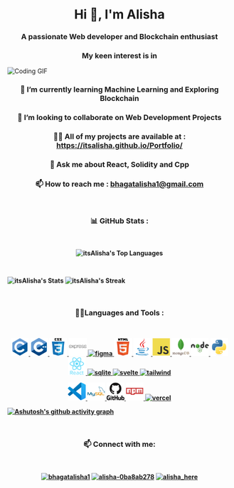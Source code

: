 <h1 align="center">Hi 👋, I'm Alisha</h1>
<h3 align="center">A passionate Web developer and Blockchain enthusiast</h3>
<h3 align="center">My keen interest is in </h3>

![Coding GIF](https://user-images.githubusercontent.com/90236635/232446433-d5540fa2-fe28-4bb8-b929-cdb51fe61336.gif)
<br>
<div align="center">
    <h3>🌱 I’m currently learning <strong>Machine Learning and Exploring Blockchain</h3>
    <h3>👯 I’m looking to collaborate on <strong>Web Development Projects</h3>
    <h3>👩‍💻 All of my projects are available at : <a href="https://itsalisha.github.io/Portfolio/" target="_blank">https://itsalisha.github.io/Portfolio/</a></h3>
    <h3>💬 Ask me about <strong>React, Solidity and Cpp</h3>
    <h3>📫 How to reach me : <a href="bhagatalisha1@gmail.com">bhagatalisha1@gmail.com</a></h3>
</div>
<br>
<h3 align="center"> 📊 GitHub Stats :</h3>
<br>

<p align="center">
  <img src="https://github-readme-stats.vercel.app/api/top-langs/?username=itsAlisha&theme=default&show_icons=true&hide_border=true&layout=compact" alt="itsAlisha's Top Languages" />
</p>

<br>

![itsAlisha's Stats](https://github-readme-stats.vercel.app/api?username=itsAlisha&theme=default&show_icons=true&hide_border=true&count_private=true)
![itsAlisha's Streak](https://github-readme-streak-stats.herokuapp.com/?user=itsAlisha&theme=default&hide_border=true)

<br>
<h3 align="center"> 👩‍💻Languages and Tools :</h3>
<br>
<p align="center"> <a href="https://www.cprogramming.com/" target="_blank" rel="noreferrer"> <img src="https://raw.githubusercontent.com/devicons/devicon/master/icons/c/c-original.svg" alt="c" width="40" height="40"/> </a> <a href="https://www.w3schools.com/cpp/" target="_blank" rel="noreferrer"> <img src="https://raw.githubusercontent.com/devicons/devicon/master/icons/cplusplus/cplusplus-original.svg" alt="cplusplus" width="40" height="40"/> </a> <a href="https://www.w3schools.com/css/" target="_blank" rel="noreferrer"> <img src="https://raw.githubusercontent.com/devicons/devicon/master/icons/css3/css3-original-wordmark.svg" alt="css3" width="40" height="40"/> </a> <a href="https://expressjs.com" target="_blank" rel="noreferrer"> <img src="https://raw.githubusercontent.com/devicons/devicon/master/icons/express/express-original-wordmark.svg" alt="express" width="40" height="40"/> </a> <a href="https://www.figma.com/" target="_blank" rel="noreferrer"> <img src="https://www.vectorlogo.zone/logos/figma/figma-icon.svg" alt="figma" width="40" height="40"/> </a> <a href="https://www.w3.org/html/" target="_blank" rel="noreferrer"> <img src="https://raw.githubusercontent.com/devicons/devicon/master/icons/html5/html5-original-wordmark.svg" alt="html5" width="40" height="40"/> </a> <a href="https://www.java.com" target="_blank" rel="noreferrer"> <img src="https://raw.githubusercontent.com/devicons/devicon/master/icons/java/java-original.svg" alt="java" width="40" height="40"/> </a> <a href="https://developer.mozilla.org/en-US/docs/Web/JavaScript" target="_blank" rel="noreferrer"> <img src="https://raw.githubusercontent.com/devicons/devicon/master/icons/javascript/javascript-original.svg" alt="javascript" width="40" height="40"/> </a> <a href="https://www.mongodb.com/" target="_blank" rel="noreferrer"> <img src="https://raw.githubusercontent.com/devicons/devicon/master/icons/mongodb/mongodb-original-wordmark.svg" alt="mongodb" width="40" height="40"/> </a> <a href="https://nodejs.org" target="_blank" rel="noreferrer"> <img src="https://raw.githubusercontent.com/devicons/devicon/master/icons/nodejs/nodejs-original-wordmark.svg" alt="nodejs" width="40" height="40"/> </a> <a href="https://www.python.org" target="_blank" rel="noreferrer"> <img src="https://raw.githubusercontent.com/devicons/devicon/master/icons/python/python-original.svg" alt="python" width="40" height="40"/> </a> <a href="https://reactjs.org/" target="_blank" rel="noreferrer"> <img src="https://raw.githubusercontent.com/devicons/devicon/master/icons/react/react-original-wordmark.svg" alt="react" width="40" height="40"/> </a> <a href="https://www.sqlite.org/" target="_blank" rel="noreferrer"> <img src="https://www.vectorlogo.zone/logos/sqlite/sqlite-icon.svg" alt="sqlite" width="40" height="40"/> </a> <a href="https://svelte.dev" target="_blank" rel="noreferrer"> <img src="https://upload.wikimedia.org/wikipedia/commons/1/1b/Svelte_Logo.svg" alt="svelte" width="40" height="40"/> </a> <a href="https://tailwindcss.com/" target="_blank" rel="noreferrer"> <img src="https://www.vectorlogo.zone/logos/tailwindcss/tailwindcss-icon.svg" alt="tailwind" width="40" height="40"/> </a> <p align="center">
  <a href="https://code.visualstudio.com/" target="_blank" rel="noreferrer">
    <img src="https://raw.githubusercontent.com/devicons/devicon/master/icons/vscode/vscode-original.svg" alt="vscode" width="40" height="40"/>
  </a>
  <a href="https://www.mysql.com/" target="_blank" rel="noreferrer">
    <img src="https://raw.githubusercontent.com/devicons/devicon/master/icons/mysql/mysql-original-wordmark.svg" alt="mysql" width="40" height="40"/>
  </a>
  <a href="https://github.com/" target="_blank" rel="noreferrer">
    <img src="https://raw.githubusercontent.com/devicons/devicon/master/icons/github/github-original-wordmark.svg" alt="github" width="40" height="40"/>
  </a>
  <a href="https://www.npmjs.com/" target="_blank" rel="noreferrer">
    <img src="https://raw.githubusercontent.com/devicons/devicon/master/icons/npm/npm-original-wordmark.svg" alt="npm" width="40" height="40"/>
  </a>
  <a href="https://vercel.com/" target="_blank" rel="noreferrer">
    <img src="https://www.vectorlogo.zone/logos/vercel/vercel-icon.svg" alt="vercel" width="40" height="40"/>
  </a>
  
</p>

[![Ashutosh's github activity graph](https://github-readme-activity-graph.vercel.app/graph?username=itsAlisha&bg_color=ffffff&color=fd991e&line=fc991e&point=d57b7b&area=true&hide_border=true)](https://github.com/ashutosh00710/github-readme-activity-graph)

 </p>
<br>
<h3 align="center"> 📫 Connect with me:</h3>
<br>
<p align="center">
<a href="https://twitter.com/bhagatalisha1" target="blank"><img align="center" src="https://raw.githubusercontent.com/rahuldkjain/github-profile-readme-generator/master/src/images/icons/Social/twitter.svg" alt="bhagatalisha1" height="30" width="40" /></a>
<a href="https://linkedin.com/in/alisha-0ba8ab278" target="blank"><img align="center" src="https://raw.githubusercontent.com/rahuldkjain/github-profile-readme-generator/master/src/images/icons/Social/linked-in-alt.svg" alt="alisha-0ba8ab278" height="30" width="40" /></a>
<a href="https://www.leetcode.com/alisha_here" target="blank"><img align="center" src="https://raw.githubusercontent.com/rahuldkjain/github-profile-readme-generator/master/src/images/icons/Social/leet-code.svg" alt="alisha_here" height="30" width="40" /></a>
</p>
